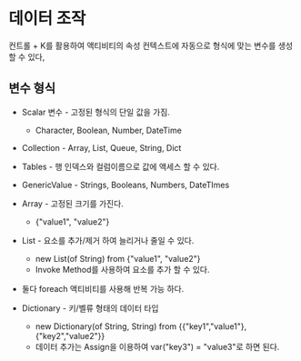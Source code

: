 # 데이터 조작

컨트롤 + K를 활용하여 액티비티의 속성 컨텍스트에 자동으로 형식에 맞는 변수를 생성할 수 있다,

## 변수 형식

* Scalar 변수 - 고정된 형식의 단일 값을 가짐.
    + Character, Boolean, Number, DateTime
    
* Collection - Array, List, Queue, String, Dict

* Tables - 행 인덱스와 컬럼이름으로 값에 액세스 할 수 있다.

* GenericValue - Strings, Booleans, Numbers, DateTImes

* Array - 고정된 크기를 가진다.
    + {"value1", "value2"}

* List - 요소를 추가/제거 하여 늘리거나 줄일 수 있다.
    + new List(of String) from {"value1", "value2"}
    + Invoke Method를 사용하여 요소를 추가 할 수 있다.
* 둘다 foreach 액티비티를 사용해 반복 가능 하다.

* Dictionary - 키/벨류 형태의 데이터 타입
    + new Dictionary(of String, String) from {{"key1","value1"},{"key2","value2"}}
    + 데이터 추가는 Assign을 이용하여 var("key3") = "value3"로 하면 된다.